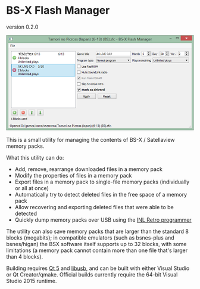 BS-X Flash Manager
==================
version 0.2.0

![Screenshot](screenshot.png)

This is a small utility for managing the contents of BS-X / Satellaview memory packs.

What this utility can do:
* Add, remove, rearrange downloaded files in a memory pack
* Modify the properties of files in a memory pack
* Export files in a memory pack to single-file memory packs (individually or all at once)
* Automatically try to detect deleted files in the free space of a memory pack
* Allow recovering and exporting deleted files that were able to be detected
* Quickly dump memory packs over USB using the [INL Retro programmer](https://www.infiniteneslives.com/inlretro.php)

The utility can also save memory packs that are larger than the standard 8 blocks (megabits); in compatible emulators (such as bsnes-plus and bsnes/higan) the BSX software itself supports up to 32 blocks, with some limitations (a memory pack cannot contain more than one file that's larger than 4 blocks).

Building requires [Qt 5](https://www.qt.io) and [libusb](https://libusb.info), and can be built with either Visual Studio or Qt Creator/qmake. Official builds currently require the 64-bit Visual Studio 2015 runtime.
